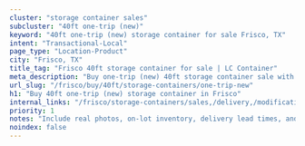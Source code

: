 ```yaml
---
cluster: "storage container sales"
subcluster: "40ft one-trip (new)"
keyword: "40ft one-trip (new) storage container for sale Frisco, TX"
intent: "Transactional-Local"
page_type: "Location-Product"
city: "Frisco, TX"
title_tag: "Frisco 40ft storage container for sale | LC Container"
meta_description: "Buy one-trip (new) 40ft storage container sale with local delivery in Frisco, TX. LC Container — local Since 2003. Request a fast quote today."
url_slug: "/frisco/buy/40ft/storage-containers/one-trip-new"
h1: "Buy 40ft one-trip (new) storage container in Frisco"
internal_links: "/frisco/storage-containers/sales,/delivery,/modifications"
priority: 1
notes: "Include real photos, on-lot inventory, delivery lead times, and financing info."
noindex: false
---
```


<!-- TODO: Add unique city/inventory copy, images, and internal links here. -->
